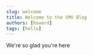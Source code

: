 ```yaml
---
slug: welcome
title: Welcome to the SMV Blog
authors: [howard]
tags: [hello]
---
```


We're so glad you're here